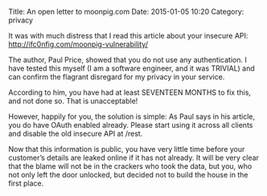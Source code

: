 Title: An open letter to moonpig.com
Date: 2015-01-05 10:20
Category: privacy

It was with much distress that I read this article about your insecure API: http://ifc0nfig.com/moonpig-vulnerability/

The author, Paul Price, showed that you do not use any authentication. I have tested this myself (I am a software engineer, and it was TRIVIAL) and can confirm the flagrant disregard for my privacy in your service.

According to him, you have had at least SEVENTEEN MONTHS to fix this, and not done so. That is unacceptable!

However, happily for you, the solution is simple: As Paul says in his article, you do have OAuth enabled already. Please start using it across all clients and disable the old insecure API at /rest.

Now that this information is public, you have very little time before your customer’s details are leaked online if it has not already. It will be very clear that the blame will not be in the crackers who took the data, but you, who not only left the door unlocked, but decided not to build the house in the first place.
